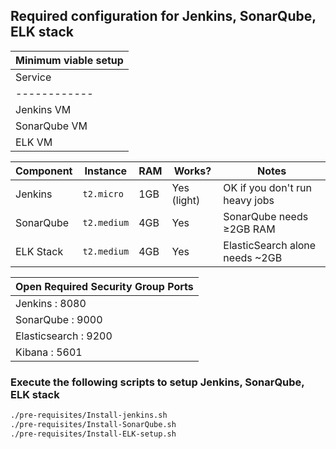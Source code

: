 
## Required configuration for Jenkins, SonarQube, ELK stack

|    Minimum viable setup    |
| -------------------------- |
| Service      | Instance    |
| ------------ | ----------- |
| Jenkins VM   | `t2.micro`  |
| SonarQube VM | `t2.medium` |
| ELK VM       | `t2.medium` |

| Component | Instance    | RAM | Works?          | Notes                           |
| --------- | ----------- | --- | --------------- | ------------------------------- |
| Jenkins   | `t2.micro`  | 1GB | Yes (light)     | OK if you don't run heavy jobs  |
| SonarQube | `t2.medium` | 4GB | Yes             | SonarQube needs ≥2GB RAM        |
| ELK Stack | `t2.medium` | 4GB | Yes             | ElasticSearch alone needs \~2GB |

| Open Required Security Group Ports |
| ---------------------------------- |
| Jenkins           :       8080     |
| SonarQube         :       9000     |
| Elasticsearch     :       9200     |
| Kibana            :       5601     |

### Execute the following scripts to setup Jenkins, SonarQube, ELK stack
```bash
./pre-requisites/Install-jenkins.sh
./pre-requisites/Install-SonarQube.sh
./pre-requisites/Install-ELK-setup.sh
```